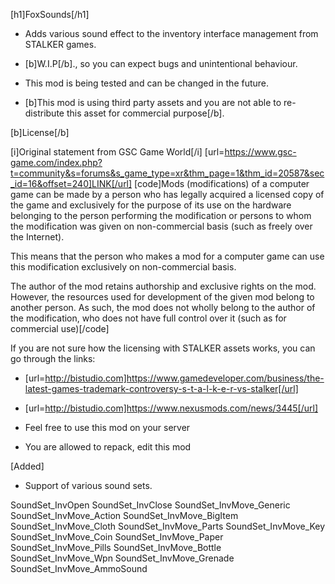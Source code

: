 [h1]FoxSounds[/h1]

- Adds various sound effect to the inventory interface management from STALKER games.

- [b]W.I.P[/b]., so you can expect bugs and unintentional behaviour. 
- This mod is being tested and can be changed in the future. 
- [b]This mod is using third party assets and you are not able to re-distribute this asset for commercial purpose[/b]. 

[b]License[/b]

[i]Original statement from GSC Game World[/i]
[url=https://www.gsc-game.com/index.php?t=community&s=forums&s_game_type=xr&thm_page=1&thm_id=20587&sec_id=16&offset=240]LINK[/url]
[code]Mods (modifications) of a computer game can be made by a person who has legally acquired a licensed copy of the game and exclusively for the purpose of its use on the hardware belonging to the person performing the modification or persons to whom the modification was given on non-commercial basis (such as freely over the Internet).

This means that the person who makes a mod for a computer game can use this modification exclusively on non-commercial basis.

The author of the mod retains authorship and exclusive rights on the mod. However, the resources used for development of the given mod belong to another person. As such, the mod does not wholly belong to the author of the modification, who does not have full control over it (such as for commercial use)[/code]

If you are not sure how the licensing with STALKER assets works, you can go through the links: 
- [url=http://bistudio.com]https://www.gamedeveloper.com/business/the-latest-games-trademark-controversy-s-t-a-l-k-e-r-vs-stalker[/url]
- [url=http://bistudio.com]https://www.nexusmods.com/news/3445[/url]



- Feel free to use this mod on your server
- You are allowed to repack, edit this mod 


[Added]

- Support of various sound sets. 

SoundSet_InvOpen
SoundSet_InvClose
SoundSet_InvMove_Generic
SoundSet_InvMove_Action
SoundSet_InvMove_BigItem
SoundSet_InvMove_Cloth
SoundSet_InvMove_Parts
SoundSet_InvMove_Key
SoundSet_InvMove_Coin
SoundSet_InvMove_Paper
SoundSet_InvMove_Pills
SoundSet_InvMove_Bottle
SoundSet_InvMove_Wpn
SoundSet_InvMove_Grenade
SoundSet_InvMove_AmmoSound
